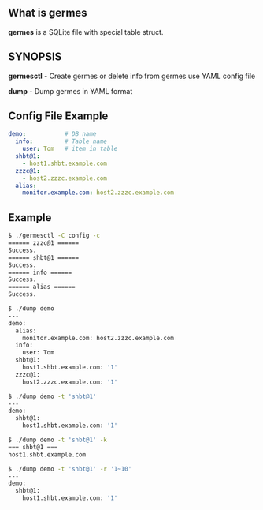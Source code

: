 ## What is germes

**germes** is a SQLite file with special table struct.

## SYNOPSIS

**germesctl** - Create germes or delete info from germes use YAML config file  

**dump** - Dump germes in YAML format

## Config File Example

```yaml
demo:           # DB name
  info:         # Table name
    user: Tom   # item in table
  shbt@1:
    - host1.shbt.example.com
  zzzc@1:
    - host2.zzzc.example.com
  alias:
    monitor.example.com: host2.zzzc.example.com
```

## Example

```bash
$ ./germesctl -C config -c
====== zzzc@1 ======
Success.
====== shbt@1 ======
Success.
====== info ======
Success.
====== alias ======
Success.

$ ./dump demo
---
demo:
  alias:
    monitor.example.com: host2.zzzc.example.com
  info:
    user: Tom
  shbt@1:
    host1.shbt.example.com: '1'
  zzzc@1:
    host2.zzzc.example.com: '1'

$ ./dump demo -t 'shbt@1'
---
demo:
  shbt@1:
    host1.shbt.example.com: '1'

$ ./dump demo -t 'shbt@1' -k
=== shbt@1 ===
host1.shbt.example.com

$ ./dump demo -t 'shbt@1' -r '1~10'
---
demo:
  shbt@1:
    host1.shbt.example.com: '1'
```
